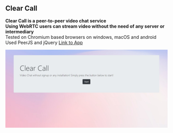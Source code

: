 ## Clear Call

**Clear Call is a peer-to-peer video chat service  
Using WebRTC users can stream video without the need of any server or intermediary**  
Tested on Chromium based browsers on windows, macOS and android
Used PeerJS and jQuery
[Link to App](https://organic-slope.surge.sh/)

![Homepage](https://github.com/dylansapienza/ClearCall/blob/master/screenshots/homepage.jpg?raw=true)
